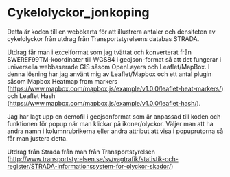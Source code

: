 # Cykelolyckor_jonkoping

Detta är koden till en webbkarta för att illustrera antaler och densiteten av cykelolyckor från utdrag från Transportstyrelsens databas STRADA.

Utdrag får man i excelformat som jag tvättat och konverterat från SWEREF99TM-koordinater till WGS84 i geojson-format så att det fungerar i universella webbaserade GIS såsom OpenLayers och Leaflet/MapBox.
I denna lösning har jag använt mig av Leaflet/Mapbox och ett antal plugin såsom Mapbox Heatmap from markers (https://www.mapbox.com/mapbox.js/example/v1.0.0/leaflet-heat-markers/) och Leaflet Hash (https://www.mapbox.com/mapbox.js/example/v1.0.0/leaflet-hash/).

Jag har lagt upp en demofil i geojsonformat som är anpassad till koden och funktionen för popup när man klickar på ikoner/olyckor. Väljer man att ha andra namn i kolumnrubrikerna eller andra attribut att visa i popuprutorna så får man justera detta.

Utdrag från Strada från man från Transportstyrelsen (http://www.transportstyrelsen.se/sv/vagtrafik/statistik-och-register/STRADA-informationssystem-for-olyckor-skador/)
